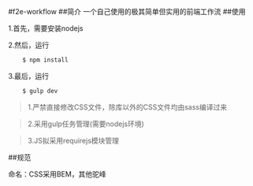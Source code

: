 #f2e-workflow
##简介
一个自己使用的极其简单但实用的前端工作流
##使用

1.首先，需要安装nodejs

2.然后，运行

```javascript
    $ npm install
```

3.最后，运行 

```javascript
    $ gulp dev
```

> 1.严禁直接修改CSS文件，除库以外的CSS文件均由sass编译过来

> 2.采用gulp任务管理(需要nodejs环境)

> 3.JS拟采用requirejs模块管理

##规范

命名：CSS采用BEM，其他驼峰